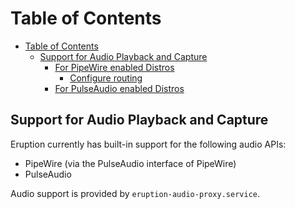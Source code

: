 # Table of Contents

- [Table of Contents](#table-of-contents)
	- [Support for Audio Playback and Capture](#support-for-audio-playback-and-capture)
		- [For PipeWire enabled Distros](#for-pipewire-enabled-distros)
			- [Configure routing](#configure-routing)
		- [For PulseAudio enabled Distros](#for-pulseaudio-enabled-distros)

## Support for Audio Playback and Capture

Eruption currently has built-in support for the following audio APIs:

* PipeWire (via the PulseAudio interface of PipeWire)
* PulseAudio

Audio support is provided by `eruption-audio-proxy.service`.
